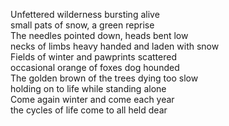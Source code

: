 Unfettered wilderness bursting alive  
small pats of snow, a green reprise  
The needles pointed down, heads bent low  
necks of limbs heavy handed and laden with snow  
Fields of winter and pawprints scattered  
occasional orange of foxes dog hounded  
The golden brown of the trees dying too slow  
holding on to life while standing alone  
Come again winter and come each year  
the cycles of life come to all held dear  


